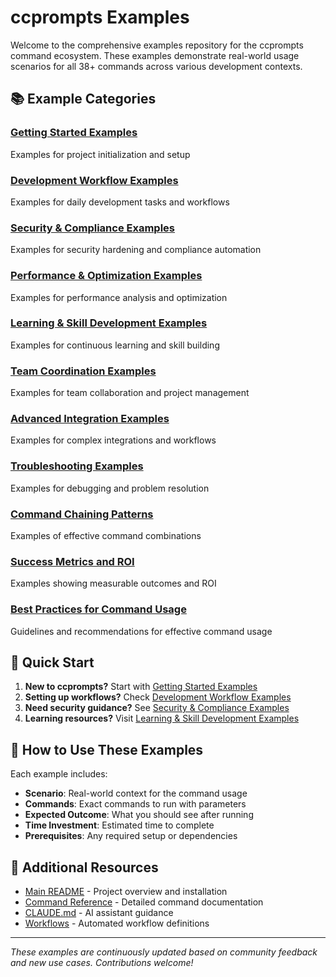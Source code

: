 # ccprompts Examples

Welcome to the comprehensive examples repository for the ccprompts command ecosystem. These examples demonstrate real-world usage scenarios for all 38+ commands across various development contexts.

## 📚 Example Categories

### [Getting Started Examples](01-getting-started.md)
Examples for project initialization and setup

### [Development Workflow Examples](02-development-workflow.md)
Examples for daily development tasks and workflows

### [Security & Compliance Examples](03-security-compliance.md)
Examples for security hardening and compliance automation

### [Performance & Optimization Examples](04-performance-optimization.md)
Examples for performance analysis and optimization

### [Learning & Skill Development Examples](05-learning-development.md)
Examples for continuous learning and skill building

### [Team Coordination Examples](06-team-coordination.md)
Examples for team collaboration and project management

### [Advanced Integration Examples](07-advanced-integration.md)
Examples for complex integrations and workflows

### [Troubleshooting Examples](08-troubleshooting.md)
Examples for debugging and problem resolution

### [Command Chaining Patterns](09-command-chaining.md)
Examples of effective command combinations

### [Success Metrics and ROI](10-success-metrics.md)
Examples showing measurable outcomes and ROI

### [Best Practices for Command Usage](11-best-practices.md)
Guidelines and recommendations for effective command usage


## 🚀 Quick Start

1. **New to ccprompts?** Start with [Getting Started Examples](01-getting-started.md)
2. **Setting up workflows?** Check [Development Workflow Examples](02-development-workflow.md)
3. **Need security guidance?** See [Security & Compliance Examples](03-security-compliance.md)
4. **Learning resources?** Visit [Learning & Skill Development Examples](05-learning-development.md)

## 📖 How to Use These Examples

Each example includes:
- **Scenario**: Real-world context for the command usage
- **Commands**: Exact commands to run with parameters
- **Expected Outcome**: What you should see after running
- **Time Investment**: Estimated time to complete
- **Prerequisites**: Any required setup or dependencies

## 🔗 Additional Resources

- [Main README](../README.md) - Project overview and installation
- [Command Reference](../.claude/commands/README.md) - Detailed command documentation
- [CLAUDE.md](../CLAUDE.md) - AI assistant guidance
- [Workflows](../.claude/workflows/README.md) - Automated workflow definitions

---

*These examples are continuously updated based on community feedback and new use cases. Contributions welcome!*
